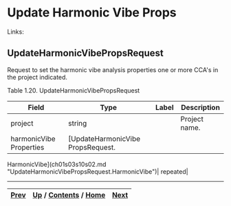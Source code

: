 
# Update Harmonic Vibe Props

Links:

## UpdateHarmonicVibePropsRequest

Request to set the harmonic vibe analysis properties one or more CCA's in the
project indicated.

Table 1.20. UpdateHarmonicVibePropsRequest

Field| Type| Label| Description  
---|---|---|---  
project| string|  | Project name.   
harmonicVibe Properties| [UpdateHarmonicVibe PropsRequest.
HarmonicVibe](ch01s03s10s02.md
"UpdateHarmonicVibePropsRequest.HarmonicVibe")| repeated|  
  
  

* * *

[Prev](ch01s03s09s03.md) | [Up](ch01s03.md) / [Contents](index.md) / [Home](../../index.htm)|  [Next](ch01s03s10s02.md)  
---|---|---

